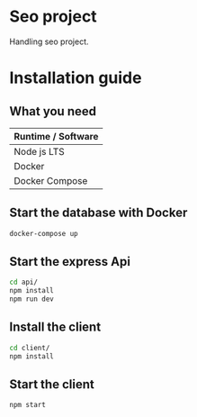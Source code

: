 # Seo project

Handling seo project.

# Installation guide

## What you need

| Runtime / Software |
| ------------------ |
| Node js LTS        |
| Docker             |
| Docker Compose     |

## Start the database with Docker

```sh
docker-compose up
```

## Start the express Api

```sh
cd api/
npm install
npm run dev
```

## Install the client

```sh
cd client/
npm install
```

## Start the client

```sh
npm start
```

